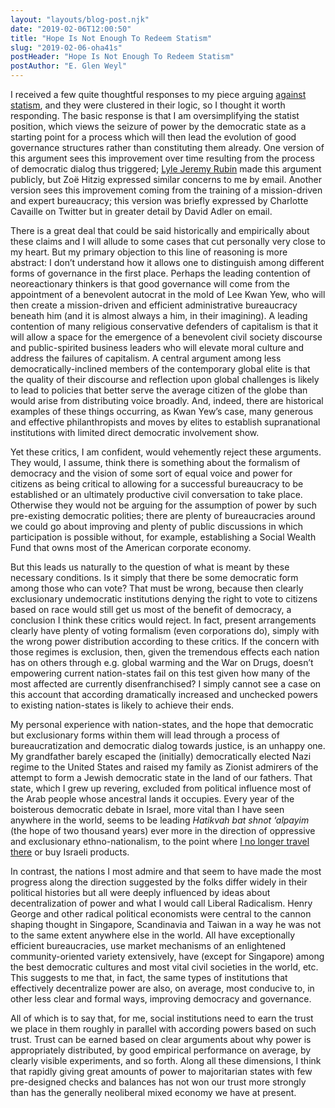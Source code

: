 ```yaml
---
layout: "layouts/blog-post.njk"
date: "2019-02-06T12:00:50"
title: "Hope Is Not Enough To Redeem Statism"
slug: "2019-02-06-oha41s"
postHeader: "Hope Is Not Enough To Redeem Statism"
postAuthor: "E. Glen Weyl"
---
```


I received a few quite thoughtful responses to my piece arguing [against statism](/blog/posts/2019-01-28-5ixa34/), and they were clustered in their logic, so I thought it worth responding. The basic response is that I am oversimplifying the statist position, which views the seizure of power by the democratic state as a starting point for a process which will then lead the evolution of good governance structures rather than constituting them already. One version of this argument sees this improvement over time resulting from the process of democratic dialog thus triggered; [Lyle Jeremy Rubin](https://twitter.com/LyleJeremyRubin/status/1090286293584670722) made this argument publicly, but Zoë Hitzig expressed similar concerns to me by email. Another version sees this improvement coming from the training of a mission-driven and expert bureaucracy; this version was briefly expressed by Charlotte Cavaille on Twitter but in greater detail by David Adler on email.

There is a great deal that could be said historically and empirically about these claims and I will allude to some cases that cut personally very close to my heart. But my primary objection to this line of reasoning is more abstract: I don’t understand how it allows one to distinguish among different forms of governance in the first place. Perhaps the leading contention of neoreactionary thinkers is that good governance will come from the appointment of a benevolent autocrat in the mold of Lee Kwan Yew, who will then create a mission-driven and efficient administrative bureaucracy beneath him (and it is almost always a him, in their imagining). A leading contention of many religious conservative defenders of capitalism is that it will allow a space for the emergence of a benevolent civil society discourse and public-spirited business leaders who will elevate moral culture and address the failures of capitalism. A central argument among less democratically-inclined members of the contemporary global elite is that the quality of their discourse and reflection upon global challenges is likely to lead to policies that better serve the average citizen of the globe than would arise from distributing voice broadly. And, indeed, there are historical examples of these things occurring, as Kwan Yew’s case, many generous and effective philanthropists and moves by elites to establish supranational institutions with limited direct democratic involvement show.

Yet these critics, I am confident, would vehemently reject these arguments. They would, I assume, think there is something about the formalism of democracy and the vision of some sort of equal voice and power for citizens as being critical to allowing for a successful bureaucracy to be established or an ultimately productive civil conversation to take place. Otherwise they would not be arguing for the assumption of power by such pre-existing democratic polities; there are plenty of bureaucracies around we could go about improving and plenty of public discussions in which participation is possible without, for example, establishing a Social Wealth Fund that owns most of the American corporate economy.

But this leads us naturally to the question of what is meant by these necessary conditions. Is it simply that there be some democratic form among those who can vote? That must be wrong, because then clearly exclusionary undemocratic institutions denying the right to vote to citizens based on race would still get us most of the benefit of democracy, a conclusion I think these critics would reject. In fact, present arrangements clearly have plenty of voting formalism (even corporations do), simply with the wrong power distribution according to these critics. If the concern with those regimes is exclusion, then, given the tremendous effects each nation has on others through e.g. global warming and the War on Drugs, doesn’t empowering current nation-states fail on this test given how many of the most affected are currently disenfranchised? I simply cannot see a case on this account that according dramatically increased and unchecked powers to existing nation-states is likely to achieve their ends.

My personal experience with nation-states, and the hope that democratic but exclusionary forms within them will lead through a process of bureaucratization and democratic dialog towards justice, is an unhappy one. My grandfather barely escaped the (initially) democratically elected Nazi regime to the United States and raised my family as Zionist admirers of the attempt to form a Jewish democratic state in the land of our fathers. That state, which I grew up revering, excluded from political influence most of the Arab people whose ancestral lands it occupies. Every year of the boisterous democratic debate in Israel, more vital than I have seen anywhere in the world, seems to be leading _Hatikvah bat shnot ‘alpayim_ (the hope of two thousand years) ever more in the direction of oppressive and exclusionary ethno-nationalism, to the point where [I no longer travel there](https://www.washingtonpost.com/opinions/a-zionist-case-for-boycotting-israel/2015/10/23/ac4dab80-735c-11e5-9cbb-790369643cf9_story.html?utm_term=.72e9bdb4a70b) or buy Israeli products.

In contrast, the nations I most admire and that seem to have made the most progress along the direction suggested by the folks differ widely in their political histories but all were deeply influenced by ideas about decentralization of power and what I would call Liberal Radicalism. Henry George and other radical political economists were central to the cannon shaping thought in Singapore, Scandinavia and Taiwan in a way he was not to the same extent anywhere else in the world. All have exceptionally efficient bureaucracies, use market mechanisms of an enlightened community-oriented variety extensively, have (except for Singapore) among the best democratic cultures and most vital civil societies in the world, etc. This suggests to me that, in fact, the same types of institutions that effectively decentralize power are also, on average, most conducive to, in other less clear and formal ways, improving democracy and governance.

All of which is to say that, for me, social institutions need to earn the trust we place in them roughly in parallel with according powers based on such trust. Trust can be earned based on clear arguments about why power is appropriately distributed, by good empirical performance on average, by clearly visible experiments, and so forth. Along all these dimensions, I think that rapidly giving great amounts of power to majoritarian states with few pre-designed checks and balances has not won our trust more strongly than has the generally neoliberal mixed economy we have at present.
